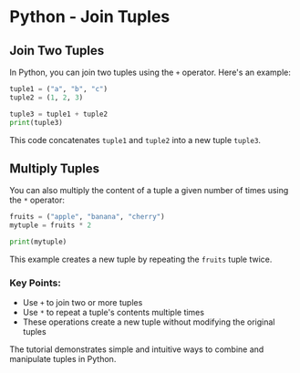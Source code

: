 # Python - Join Tuples

## Join Two Tuples

In Python, you can join two tuples using the `+` operator. Here's an example:

```python
tuple1 = ("a", "b", "c")
tuple2 = (1, 2, 3)

tuple3 = tuple1 + tuple2
print(tuple3)
```

This code concatenates `tuple1` and `tuple2` into a new tuple `tuple3`.

## Multiply Tuples

You can also multiply the content of a tuple a given number of times using the `*` operator:

```python
fruits = ("apple", "banana", "cherry")
mytuple = fruits * 2

print(mytuple)
```

This example creates a new tuple by repeating the `fruits` tuple twice.

### Key Points:
- Use `+` to join two or more tuples
- Use `*` to repeat a tuple's contents multiple times
- These operations create a new tuple without modifying the original tuples

The tutorial demonstrates simple and intuitive ways to combine and manipulate tuples in Python.